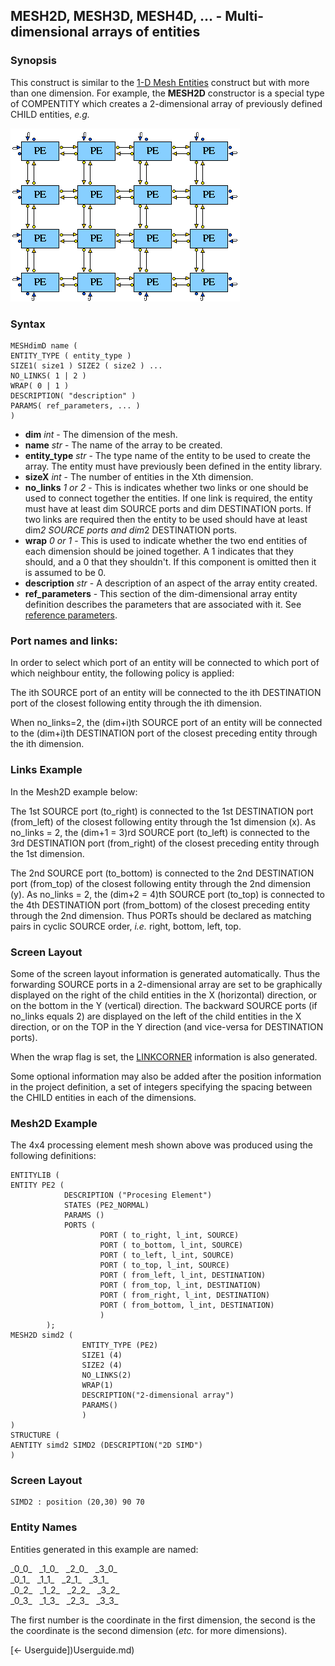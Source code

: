 ## MESH2D, MESH3D, MESH4D, ... - Multi-dimensional arrays of entities

### Synopsis

This construct is similar to the [1-D Mesh Entities](<mesh1.md>) construct but with more than one dimension. For example, the **MESH2D** constructor is a special type of COMPENTITY which creates a 2-dimensional array of previously defined CHILD entities, *e.g.*

![4-PE mesh](images/mesh2-o.gif)

### Syntax
```
MESHdimD name (
ENTITY_TYPE ( entity_type )
SIZE1( size1 ) SIZE2 ( size2 ) ... 
NO_LINKS( 1 | 2 )
WRAP( 0 | 1 )
DESCRIPTION( "description" )
PARAMS( ref_parameters, ... )
)
```

- **dim** *int* - The dimension of the mesh.
- **name** *str* - The name of the array to be created.
- **entity_type** *str* - The type name of the entity to be used to create the array.  The entity must have previously been defined in the entity library.  
- **sizeX** *int* - The number of entities in the Xth dimension.
- **no_links** *1 or 2* - This is indicates whether two links or one should be used to connect together the entities. If one link is required, the entity must have at least dim SOURCE ports and dim DESTINATION ports. If two links are required then the entity to be used should have at least dim*2 SOURCE ports and dim*2 DESTINATION ports.  
- **wrap** *0 or 1* - This is used to indicate whether the two end entities of each dimension should be joined together. A 1 indicates that they should, and a 0 that they shouldn't. If this component is omitted then it is assumed to be 0.
- **description** *str* - A description of an aspect of the array entity created.
- **ref_parameters** - This section of the dim-dimensional array entity definition describes the parameters that are associated with it.  See [reference parameters](<parameters.md>).

### Port names and links:

In order to select which port of an entity will be connected to which port of which neighbour entity, the following policy is applied:

The ith SOURCE port of an entity will be connected to the ith DESTINATION port of the closest following entity through the ith dimension.

When no\_links=2, the (dim+i)th SOURCE port of an entity will be connected to the (dim+i)th DESTINATION port of the closest preceding entity through the ith dimension.

### Links Example
 
In the Mesh2D example below:  

The 1st SOURCE port (to\_right) is connected to the 1st DESTINATION port (from\_left) of the closest following entity through the 1st dimension (x). As no_links = 2, the (dim+1 = 3)rd SOURCE port (to\_left) is connected to the 3rd DESTINATION port (from\_right) of the closest preceding entity through the 1st dimension.  

The 2nd SOURCE port (to\_bottom) is connected to the 2nd DESTINATION port (from\_top) of the closest following entity through the 2nd dimension (y). As no\_links = 2, the (dim+2 = 4)th SOURCE port (to\_top) is connected to the 4th DESTINATION port (from\_bottom) of the closest preceding entity through the 2nd dimension. Thus PORTs should be declared as matching pairs in cyclic SOURCE order, *i.e.* right, bottom, left, top.

### Screen Layout

Some of the screen layout information is generated automatically. Thus the forwarding SOURCE ports in a 2-dimensional array are set to be graphically displayed on the right of the child entities in the X (horizontal) direction, or on the bottom in the Y (vertical) direction.  The backward SOURCE ports (if no\_links equals 2) are displayed on the left of the child entities in the X direction, or on the TOP in the Y direction (and vice-versa for DESTINATION ports).

When the wrap flag is set, the [LINKCORNER](<corners.md>) information is also generated.

Some optional information may also be added after the position information in the project definition, a set of integers specifying the spacing between the CHILD entities in each of the dimensions.

### Mesh2D Example

The 4x4 processing element mesh shown above was produced using the following definitions:

```
ENTITYLIB (
ENTITY PE2 ( 
			DESCRIPTION ("Procesing Element")
			STATES (PE2_NORMAL)
			PARAMS ()
 			PORTS (
					PORT ( to_right, l_int, SOURCE)
					PORT ( to_bottom, l_int, SOURCE)
					PORT ( to_left, l_int, SOURCE)
					PORT ( to_top, l_int, SOURCE)
					PORT ( from_left, l_int, DESTINATION)
					PORT ( from_top, l_int, DESTINATION)
					PORT ( from_right, l_int, DESTINATION)
					PORT ( from_bottom, l_int, DESTINATION)
					)
		);
MESH2D simd2 ( 
				ENTITY_TYPE (PE2)
				SIZE1 (4)
				SIZE2 (4)
				NO_LINKS(2)
				WRAP(1)
				DESCRIPTION("2-dimensional array")
				PARAMS()
				)
)
STRUCTURE (
AENTITY simd2 SIMD2 (DESCRIPTION("2D SIMD")
)
```

### Screen Layout

```
SIMD2 : position (20,30) 90 70
```

### Entity Names

Entities generated in this example are named:<p>

\_0\_0_ &nbsp; \_1\_0\_ &nbsp; \_2\_0\_ &nbsp; \_3\_0\_  
\_0\_1\_ &nbsp; \_1\_1\_ &nbsp; \_2\_1\_ &nbsp; \_3\_1\_  
\_0\_2\_ &nbsp; \_1\_2\_ &nbsp; \_2\_2\_ &nbsp; \_3\_2\_  
\_0\_3\_ &nbsp; \_1\_3\_ &nbsp; \_2\_3\_ &nbsp; \_3\_3\_

The first number is the coordinate in the first dimension, the second is the the coordinate is the second dimension (*etc.* for more dimensions).

[<- Userguide])Userguide.md)
